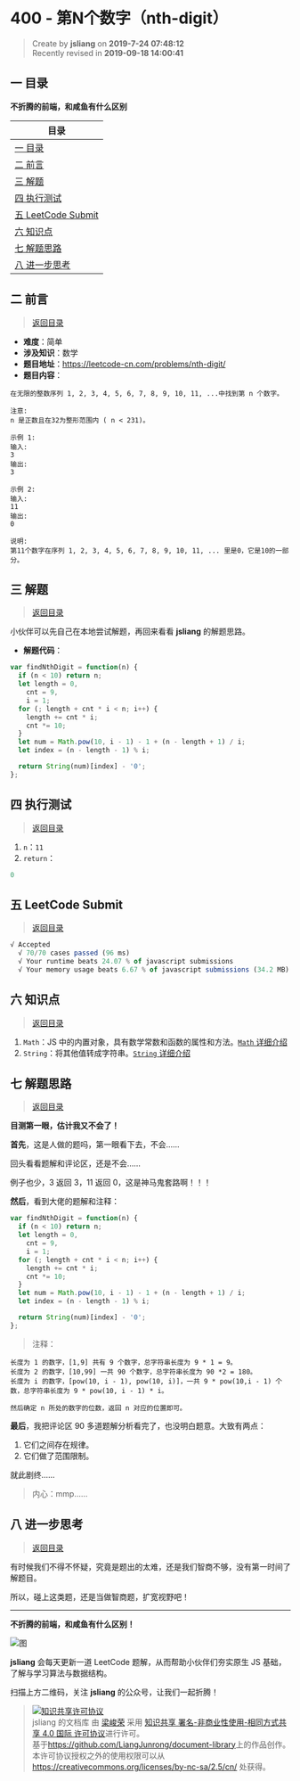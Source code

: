 400 - 第N个数字（nth-digit）
===

> Create by **jsliang** on **2019-7-24 07:48:12**  
> Recently revised in **2019-09-18 14:00:41**

## <a name="chapter-one" id="chapter-one">一 目录</a>

**不折腾的前端，和咸鱼有什么区别**

| 目录 |
| --- | 
| [一 目录](#chapter-one) | 
| <a name="catalog-chapter-two" id="catalog-chapter-two"></a>[二 前言](#chapter-two) |
| <a name="catalog-chapter-three" id="catalog-chapter-three"></a>[三 解题](#chapter-three) |
| <a name="catalog-chapter-four" id="catalog-chapter-four"></a>[四 执行测试](#chapter-four) |
| <a name="catalog-chapter-five" id="catalog-chapter-five"></a>[五 LeetCode Submit](#chapter-five) |
| <a name="catalog-chapter-six" id="catalog-chapter-six"></a>[六 知识点](#chapter-six) |
| <a name="catalog-chapter-seven" id="catalog-chapter-seven"></a>[七 解题思路](#chapter-seven) |
| <a name="catalog-chapter-eight" id="catalog-chapter-eight"></a>[八 进一步思考](#chapter-eight) |

## <a name="chapter-two" id="chapter-two">二 前言</a>

> [返回目录](#chapter-one)

* **难度**：简单
* **涉及知识**：数学
* **题目地址**：https://leetcode-cn.com/problems/nth-digit/
* **题目内容**：

```
在无限的整数序列 1, 2, 3, 4, 5, 6, 7, 8, 9, 10, 11, ...中找到第 n 个数字。

注意:
n 是正数且在32为整形范围内 ( n < 231)。

示例 1:
输入:
3
输出:
3

示例 2:
输入:
11
输出:
0

说明:
第11个数字在序列 1, 2, 3, 4, 5, 6, 7, 8, 9, 10, 11, ... 里是0，它是10的一部分。
```

## <a name="chapter-three" id="chapter-three">三 解题</a>

> [返回目录](#chapter-one)

小伙伴可以先自己在本地尝试解题，再回来看看 **jsliang** 的解题思路。

* **解题代码**：

```js
var findNthDigit = function(n) {
  if (n < 10) return n;
  let length = 0,
    cnt = 9,
    i = 1;
  for (; length + cnt * i < n; i++) {
    length += cnt * i;
    cnt *= 10;
  }
  let num = Math.pow(10, i - 1) - 1 + (n - length + 1) / i;
  let index = (n - length - 1) % i;

  return String(num)[index] - '0';
};
```

## <a name="chapter-four" id="chapter-four">四 执行测试</a>

> [返回目录](#chapter-one)

1. `n`：`11`
2. `return`：

```js
0
```

## <a name="chapter-five" id="chapter-five">五 LeetCode Submit</a>

> [返回目录](#chapter-one)

```js
√ Accepted
  √ 70/70 cases passed (96 ms)
  √ Your runtime beats 24.07 % of javascript submissions
  √ Your memory usage beats 6.67 % of javascript submissions (34.2 MB)
```

## <a name="chapter-six" id="chapter-six">六 知识点</a>

> [返回目录](#chapter-one)

1. `Math`：JS 中的内置对象，具有数学常数和函数的属性和方法。[`Math` 详细介绍](https://github.com/LiangJunrong/document-library/blob/master/JavaScript-library/JavaScript/%E5%86%85%E7%BD%AE%E5%AF%B9%E8%B1%A1/Map/README.md)
2. `String`：将其他值转成字符串。[`String` 详细介绍](https://github.com/LiangJunrong/document-library/blob/master/JavaScript-library/JavaScript/%E5%86%85%E7%BD%AE%E5%AF%B9%E8%B1%A1/String/README.md)

## <a name="chapter-seven" id="chapter-seven">七 解题思路</a>

> [返回目录](#chapter-one)

**目测第一眼，估计我又不会了！**

**首先**，这是人做的题吗，第一眼看下去，不会……

回头看看题解和评论区，还是不会……

例子也少，3 返回 3，11 返回 0，这是神马鬼套路啊！！！

**然后**，看到大佬的题解和注释：

```js
var findNthDigit = function(n) {
  if (n < 10) return n;
  let length = 0,
    cnt = 9,
    i = 1;
  for (; length + cnt * i < n; i++) {
    length += cnt * i;
    cnt *= 10;
  }
  let num = Math.pow(10, i - 1) - 1 + (n - length + 1) / i;
  let index = (n - length - 1) % i;

  return String(num)[index] - '0';
};
```

> 注释：

```
长度为 1 的数字，[1,9] 共有 9 个数字，总字符串长度为 9 * 1 = 9。
长度为 2 的数字，[10,99] 一共 90 个数字，总字符串长度为 90 *2 = 180。
长度为 i 的数字，[pow(10, i - 1), pow(10, i)]，一共 9 * pow(10,i - 1) 个数，总字符串长度为 9 * pow(10, i - 1) * i。

然后确定 n 所处的数字的位数，返回 n 对应的位置即可。
```

**最后**，我把评论区 90 多道题解分析看完了，也没明白题意。大致有两点：

1. 它们之间存在规律。
2. 它们做了范围限制。

就此剧终……

> 内心：mmp……

## <a name="chapter-eight" id="chapter-eight">八 进一步思考</a>

> [返回目录](#chapter-one)

有时候我们不得不怀疑，究竟是题出的太难，还是我们智商不够，没有第一时间了解题目。

所以，碰上这类题，还是当做智商题，扩宽视野吧！

---

**不折腾的前端，和咸鱼有什么区别！**

![图](../../../public-repertory/img/z-small-wechat-public-address.jpg)

**jsliang** 会每天更新一道 LeetCode 题解，从而帮助小伙伴们夯实原生 JS 基础，了解与学习算法与数据结构。

扫描上方二维码，关注 **jsliang** 的公众号，让我们一起折腾！

> <a rel="license" href="http://creativecommons.org/licenses/by-nc-sa/4.0/"><img alt="知识共享许可协议" style="border-width:0" src="https://i.creativecommons.org/l/by-nc-sa/4.0/88x31.png" /></a><br /><span xmlns:dct="http://purl.org/dc/terms/" property="dct:title">jsliang 的文档库</span> 由 <a xmlns:cc="http://creativecommons.org/ns#" href="https://github.com/LiangJunrong/document-library" property="cc:attributionName" rel="cc:attributionURL">梁峻荣</a> 采用 <a rel="license" href="http://creativecommons.org/licenses/by-nc-sa/4.0/">知识共享 署名-非商业性使用-相同方式共享 4.0 国际 许可协议</a>进行许可。<br />基于<a xmlns:dct="http://purl.org/dc/terms/" href="https://github.com/LiangJunrong/document-library" rel="dct:source">https://github.com/LiangJunrong/document-library</a>上的作品创作。<br />本许可协议授权之外的使用权限可以从 <a xmlns:cc="http://creativecommons.org/ns#" href="https://creativecommons.org/licenses/by-nc-sa/2.5/cn/" rel="cc:morePermissions">https://creativecommons.org/licenses/by-nc-sa/2.5/cn/</a> 处获得。